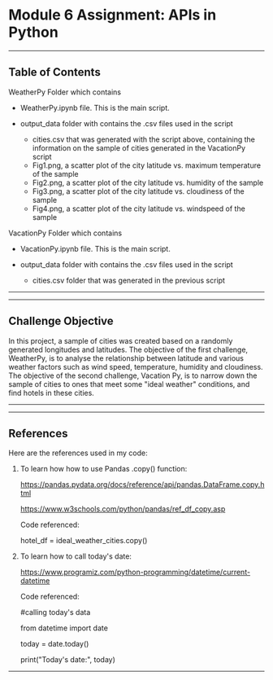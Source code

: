 # Module 6 Assignment: APIs in Python

-----------------
Table of Contents
-----------------

WeatherPy Folder which contains

  - WeatherPy.ipynb file. This is the main script.
 
  - output_data folder with contains the .csv files used in the script

       - cities.csv that was generated with the script above, containing the information on the sample of cities generated in the VacationPy script
       - Fig1.png, a scatter plot of the city latitude vs. maximum temperature of the sample
       - Fig2.png, a scatter plot of the city latitude vs. humidity of the sample
       - Fig3.png, a scatter plot of the city latitude vs. cloudiness of the sample
       - Fig4.png, a scatter plot of the city latitude vs. windspeed of the sample


VacationPy Folder which contains

  - VacationPy.ipynb file. This is the main script.
 
  - output_data folder with contains the .csv files used in the script

       - cities.csv folder that was generated in the previous script

    
--------------------------------------------------------------------------------------------------------------------------------------------------------------------------

-------------------
Challenge Objective
-------------------

In this project, a sample of cities was created based on a randomly generated longitudes and latitudes. The objective of the first challenge, WeatherPy, is to analyse the relationship between latitude and various weather factors such as wind speed, temperature, humidity and cloudiness. The objective of the second challenge, Vacation Py, is to narrow down the sample of cities to ones that meet some "ideal weather" conditions, and find hotels in these cities. 

----------------------------------------------------------------------------------------------------------------------------------------------------------------------------

----------
References
----------

Here are the references used in my code:

1) To learn how how to use Pandas .copy() function:

   https://pandas.pydata.org/docs/reference/api/pandas.DataFrame.copy.html

   https://www.w3schools.com/python/pandas/ref_df_copy.asp

   Code referenced:

   hotel_df = ideal_weather_cities.copy()
   

2) To learn how to call today's date:

   https://www.programiz.com/python-programming/datetime/current-datetime
   
   Code referenced:

   #calling today's data

   from datetime import date

   today = date.today()

   print("Today's date:", today)


   

-----------------------------------------------------------------------------------------------------------------------------------------------------------------------
